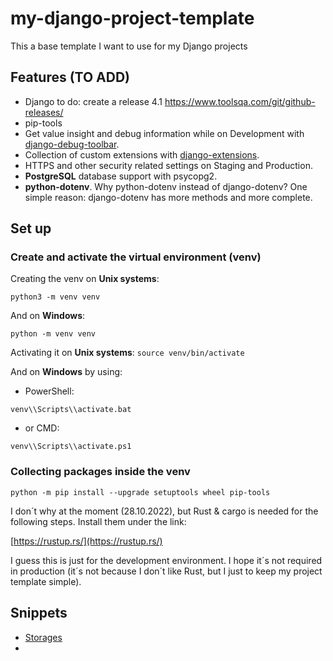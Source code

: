 # my-django-project-template
This a base template I want to use for my Django projects


## Features (TO ADD)

- Django to do: create a release 4.1 https://www.toolsqa.com/git/github-releases/
- pip-tools
- Get value insight and debug information while on Development with [django-debug-toolbar](https://django-debug-toolbar.readthedocs.org).
- Collection of custom extensions with [django-extensions](http://django-extensions.readthedocs.org).
- HTTPS and other security related settings on Staging and Production.
- __PostgreSQL__ database support with psycopg2.
- __python-dotenv__. Why python-dotenv instead of django-dotenv? One simple reason: django-dotenv has more methods and more complete.


## Set up

### Create and activate the virtual environment (venv)

Creating the venv on __Unix systems__:

``python3 -m venv venv``

And on __Windows__:

``python -m venv venv``


Activating it on __Unix systems__:
``source venv/bin/activate``


And on __Windows__ by using:

* PowerShell:

``venv\\Scripts\\activate.bat``

* or CMD:

``venv\\Scripts\\activate.ps1``


### Collecting packages inside the venv

``python -m pip install --upgrade setuptools wheel pip-tools ``

I don´t why at the moment (28.10.2022), but Rust & cargo is needed for the following steps. Install them under the link:

[https://rustup.rs/](https://rustup.rs/)

I guess this is just for the development environment. I hope it´s not required in production (it´s not because I don´t like Rust, but I just to keep my project template simple).



## Snippets


* [Storages](snippets/storages.md)
*
